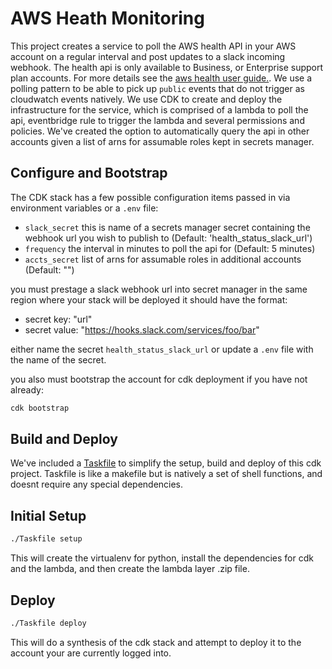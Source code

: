 
# AWS Heath Monitoring

This project creates a service to poll the AWS health API in your AWS account on a regular interval and post updates to a slack incoming webhook.
The health api is only available to Business, or Enterprise support plan accounts. For more details see the [aws health user guide.](https://docs.aws.amazon.com/health/latest/ug/health-api.html#using-the-python-code). We use a polling pattern to be able to pick up `public` events that do not trigger as cloudwatch events natively.
We use CDK to create and deploy the infrastructure for the service, which is comprised of a lambda to poll the api, eventbridge rule to trigger the lambda and several permissions and policies. We've created the option to automatically query the api in other accounts given a list of arns for assumable roles kept in secrets manager. 

## Configure and Bootstrap

The CDK stack has a few possible configuration items passed in via environment variables or a `.env` file:

- `slack_secret` this is name of a secrets manager secret containing the webhook url you wish to publish to (Default: 'health_status_slack_url')
- `frequency` the interval in minutes to poll the api for (Default: 5 minutes)
- `accts_secret` list of arns for assumable roles in additional accounts (Default: "")
  
you must prestage a slack webhook url into secret manager in the same region where your stack will be deployed it should have the format:

- secret key: "url"
- secret value: "https://hooks.slack.com/services/foo/bar"
  
either name the secret `health_status_slack_url` or update a `.env` file with the name of the secret. 

you also must bootstrap the account for cdk deployment if you have not already:

```bash
cdk bootstrap
```

## Build and Deploy

We've included a [Taskfile](https://github.com/adriancooney/Taskfile) to simplify the setup, build and deploy of this cdk project. Taskfile is like a makefile but is natively a set of shell functions, and doesnt require any special dependencies.

## Initial Setup

```bash
./Taskfile setup
```

This will create the virtualenv for python, install the dependencies for cdk and the lambda, and then create the lambda layer .zip file. 

## Deploy

```bash
./Taskfile deploy
```

This will do a synthesis of the cdk stack and attempt to deploy it to the account your are currently logged into.